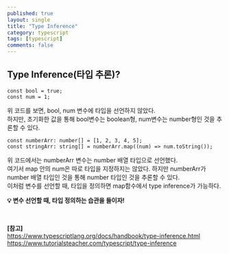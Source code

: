 ```yaml
---
published: true
layout: single
title: "Type Inference"
category: typescript
tags: [typescript]
comments: false
---
```


## Type Inference(타입 추론)?

```
const bool = true;
const num = 1;
```

위 코드를 보면, bool, num 변수에 타입을 선언하지 않았다.  
하지만, 초기화한 값을 통해 bool변수는 boolean형, num변수는 number형인 것을 추론할 수 있다.

```
const numberArr: number[] = [1, 2, 3, 4, 5];
const stringArr: string[] = numberArr.map((num) => num.toString());
```

위 코드에서는 numberArr 변수는 number 배열 타입으로 선언했다.  
여기서 map 안의 num은 따로 타입을 지정하지는 않았다. 하지만 numberArr가 number 배열 타입인 것을 통해 number 타입인 것을 추론할 수 있다.  
이처럼 변수를 선언할 때, 타입을 정의하면 map함수에서 type inference가 가능하다.

**:bulb: 변수 선언할 때, 타입 정의하는 습관을 들이자!**

<br>

**[참고]**  
<https://www.typescriptlang.org/docs/handbook/type-inference.html>
<https://www.tutorialsteacher.com/typescript/type-inference>
